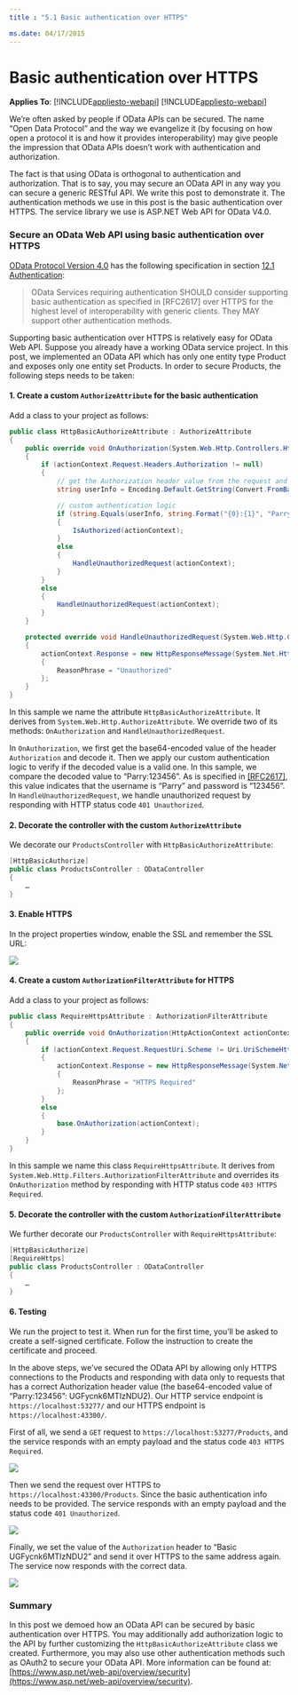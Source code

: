 ```yaml
---
title : "5.1 Basic authentication over HTTPS"

ms.date: 04/17/2015
---
```

# Basic authentication over HTTPS
**Applies To**: [!INCLUDE[appliesto-webapi](../includes/appliesto-webapi-v7.md)]
[!INCLUDE[appliesto-webapi](../includes/appliesto-webapi-v6.md)]

We’re often asked by people if OData APIs can be secured. The name “Open Data Protocol” and the way we evangelize it (by focusing on how open a protocol it is and how it provides interoperability) may give people the impression that OData APIs doesn’t work with authentication and authorization. 

The fact is that using OData is orthogonal to authentication and authorization. That is to say, you may secure an OData API in any way you can secure a generic RESTful API.
We write this post to demonstrate it. The authentication methods we use in this post is the basic authentication over HTTPS. The service library we use is ASP.NET Web API for OData V4.0.

### Secure an OData Web API using basic authentication over HTTPS

[OData Protocol Version 4.0](https://docs.oasis-open.org/odata/odata/v4.0/odata-v4.0-part1-protocol.html) has the following specification in section [12.1 Authentication](https://docs.oasis-open.org/odata/odata/v4.0/errata02/os/complete/part1-protocol/odata-v4.0-errata02-os-part1-protocol-complete.html#_Toc406398367):

> OData Services requiring authentication SHOULD consider supporting basic authentication as specified in [RFC2617] over HTTPS for the highest level of interoperability with generic clients. They MAY support other authentication methods.

Supporting basic authentication over HTTPS is relatively easy for OData Web API. Suppose you already have a working OData service project. In this post, we implemented an OData API which has only one entity type Product and exposes only one entity set Products. In order to secure Products, the following steps needs to be taken:

#### 1.	Create a custom `AuthorizeAttribute` for the basic authentication

Add a class to your project as follows:

```C#
public class HttpBasicAuthorizeAttribute : AuthorizeAttribute
{
    public override void OnAuthorization(System.Web.Http.Controllers.HttpActionContext actionContext)
    {
        if (actionContext.Request.Headers.Authorization != null)
        {
            // get the Authorization header value from the request and base64 decode it
            string userInfo = Encoding.Default.GetString(Convert.FromBase64String(actionContext.Request.Headers.Authorization.Parameter));

            // custom authentication logic
            if (string.Equals(userInfo, string.Format("{0}:{1}", "Parry", "123456")))
            {
                IsAuthorized(actionContext);
            }
            else
            {
                HandleUnauthorizedRequest(actionContext);
            }
        }
        else
        {
            HandleUnauthorizedRequest(actionContext);
        }
    }

    protected override void HandleUnauthorizedRequest(System.Web.Http.Controllers.HttpActionContext actionContext)
    {
        actionContext.Response = new HttpResponseMessage(System.Net.HttpStatusCode.Unauthorized)
        {
            ReasonPhrase = "Unauthorized"
        };
    }
}

```

In this sample we name the attribute `HttpBasicAuthorizeAttribute`. It derives from `System.Web.Http.AuthorizeAttribute`. We override two of its methods: `OnAuthorization` and `HandleUnauthorizedRequest`.

In `OnAuthorization`, we first get the base64-encoded value of the header `Authorization` and decode it. Then we apply our custom authentication logic to verify if the decoded value is a valid one. In this sample, we compare the decoded value to “Parry:123456”. As is specified in [[RFC2617]](https://docs.oasis-open.org/odata/odata/v4.0/errata02/os/complete/part1-protocol/odata-v4.0-errata02-os-part1-protocol-complete.html#RFC2617), this value indicates that the username is “Parry” and password is “123456”.
In `HandleUnauthorizedRequest`, we handle unauthorized request by responding with HTTP status code `401 Unauthorized`.

#### 2. Decorate the controller with the custom `AuthorizeAttribute`

We decorate our `ProductsController` with `HttpBasicAuthorizeAttribute`:

```C#
[HttpBasicAuthorize]
public class ProductsController : ODataController
{
	…
}
```

#### 3.	Enable HTTPS
In the project properties window, enable the SSL and remember the SSL URL:

![](/odata/assets/05-01-ssl-config.png)
 
#### 4.	Create a custom `AuthorizationFilterAttribute` for HTTPS
Add a class to your project as follows:

```C#
public class RequireHttpsAttribute : AuthorizationFilterAttribute
{
    public override void OnAuthorization(HttpActionContext actionContext)
    {
        if (actionContext.Request.RequestUri.Scheme != Uri.UriSchemeHttps)
        {
            actionContext.Response = new HttpResponseMessage(System.Net.HttpStatusCode.Forbidden)
            {
                ReasonPhrase = "HTTPS Required"
            };
        }
        else
        {
            base.OnAuthorization(actionContext);
        }
    }
}
```

In this sample we name this class `RequireHttpsAttribute`. It derives from `System.Web.Http.Filters.AuthorizationFilterAttribute` and overrides its `OnAuthorization` method by responding with HTTP status code `403 HTTPS Required`.

#### 5.	Decorate the controller with the custom `AuthorizationFilterAttribute`

We further decorate our `ProductsController` with `RequireHttpsAttribute`:

```C#
[HttpBasicAuthorize]
[RequireHttps]
public class ProductsController : ODataController
{
	…
}
```

#### 6.	Testing

We run the project to test it. When run for the first time, you’ll be asked to create a self-signed certificate. Follow the instruction to create the certificate and proceed. 

In the above steps, we’ve secured the OData API by allowing only HTTPS connections to the Products and responding with data only to requests that has a correct Authorization header value (the base64-encoded value of “Parry:123456”: UGFycnk6MTIzNDU2). Our HTTP service endpoint is `https://localhost:53277/` and our HTTPS endpoint is `https://localhost:43300/`. 

First of all, we send a `GET` request to `https://localhost:53277/Products`, and the service responds with an empty payload and the status code `403 HTTPS Required`.

![](/odata/assets/05-01-demo-1.png)
 
Then we send the request over HTTPS to `https://localhost:43300/Products`. Since the basic authentication info needs to be provided. The service responds with an empty payload and the status code `401 Unauthorized`.

![](/odata/assets/05-01-demo-2.png)
 
Finally, we set the value of the `Authorization` header to “Basic UGFycnk6MTIzNDU2” and send it over HTTPS to the same address again. The service now responds with the correct data.

![](/odata/assets/05-01-demo-3.png)

### Summary

In this post we demoed how an OData API can be secured by basic authentication over HTTPS. You may additionally add authorization logic to the API by further customizing the `HttpBasicAuthorizeAttribute` class we created. Furthermore, you may also use other authentication methods such as OAuth2 to secure your OData API. More information can be found at: [https://www.asp.net/web-api/overview/security](https://www.asp.net/web-api/overview/security). 